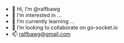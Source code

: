 - 👋 Hi, I’m @ralfbawg
- 👀 I’m interested in ...
- 🌱 I’m currently learning ...
- 💞️ I’m looking to collaborate on go-socket.io
- 📫 ralfbawg@gmail.com

<!---
ralfbawg/ralfbawg is a ✨ special ✨ repository because its `README.md` (this file) appears on your GitHub profile.
You can click the Preview link to take a look at your changes.
--->
